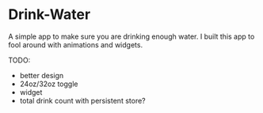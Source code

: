 # Drink-Water

A simple app to make sure you are drinking enough water. I built this app to fool around with animations and widgets.

TODO:
- better design
- 24oz/32oz toggle
- widget
- total drink count with persistent store?
